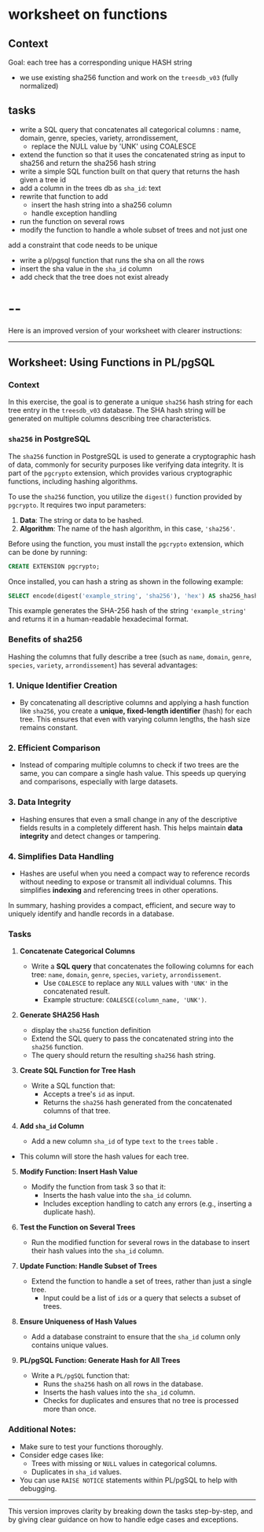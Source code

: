 # worksheet on functions

## Context

Goal: each tree has a corresponding unique HASH string

- we  use existing sha256 function and work on the `treesdb_v03` (fully normalized)

## tasks

- write a SQL query that concatenates all categorical columns : name, domain, genre, species, variety, arrondissement,
  - replace the NULL value by 'UNK' using COALESCE
- extend the function so that it uses the concatenated string as input to sha256 and return the sha256 hash string
- write a simple SQL function built on that query that returns the hash given a tree id
- add a column in the trees db as `sha_id`: text
- rewrite that function to add
  - insert the hash string into a sha256 column
  - handle exception handling
- run the function on several rows
- modify the function to handle a whole subset of trees and not just one

add a constraint that code needs to be unique

- write a pl/pgsql function that runs the sha on all the rows
- insert the sha value in the `sha_id` column
- add check that the tree does not exist already

# -- 

Here is an improved version of your worksheet with clearer instructions:

---

## Worksheet: Using Functions in PL/pgSQL

### Context

In this exercise, the goal is to generate a unique `sha256` hash string for each tree entry in the `treesdb_v03` database.
The SHA hash string will be generated on multiple columns describing tree characteristics.

### `sha256` in PostgreSQL


The `sha256` function in PostgreSQL is used to generate a cryptographic hash of data, commonly for security purposes like verifying data integrity. It is part of the `pgcrypto` extension, which provides various cryptographic functions, including hashing algorithms.

To use the `sha256` function, you utilize the `digest()` function provided by `pgcrypto`. It requires two input parameters:
1. **Data**: The string or data to be hashed.
2. **Algorithm**: The name of the hash algorithm, in this case, `'sha256'`.

Before using the function, you must install the `pgcrypto` extension, which can be done by running:

```sql
CREATE EXTENSION pgcrypto;
```

Once installed, you can hash a string as shown in the following example:

```sql
SELECT encode(digest('example_string', 'sha256'), 'hex') AS sha256_hash;
```

This example generates the SHA-256 hash of the string `'example_string'` and returns it in a human-readable hexadecimal format.

### Benefits of sha256

Hashing the columns that fully describe a tree (such as `name`, `domain`, `genre`, `species`, `variety`, `arrondissement`) has several advantages:

### 1. **Unique Identifier Creation**
   - By concatenating all descriptive columns and applying a hash function like `sha256`, you create a **unique, fixed-length identifier** (hash) for each tree. This ensures that even with varying column lengths, the hash size remains constant.

### 2. **Efficient Comparison**
   - Instead of comparing multiple columns to check if two trees are the same, you can compare a single hash value. This speeds up querying and comparisons, especially with large datasets.

### 3. **Data Integrity**
   - Hashing ensures that even a small change in any of the descriptive fields results in a completely different hash. This helps maintain **data integrity** and detect changes or tampering.

### 4. **Simplifies Data Handling**
   - Hashes are useful when you need a compact way to reference records without needing to expose or transmit all individual columns. This simplifies **indexing** and referencing trees in other operations.

In summary, hashing provides a compact, efficient, and secure way to uniquely identify and handle records in a database.


### Tasks

1. **Concatenate Categorical Columns**

   - Write a **SQL query** that concatenates the following columns for each tree: `name`, `domain`, `genre`, `species`, `variety`, `arrondissement`.
     - Use `COALESCE` to replace any `NULL` values with `'UNK'` in the concatenated result.
     - Example structure: `COALESCE(column_name, 'UNK')`.

2. **Generate SHA256 Hash**
    - display the `sha256` function definition
   - Extend the SQL query to pass the concatenated string into the `sha256` function.
   - The query should return the resulting `sha256` hash string.

3. **Create SQL Function for Tree Hash**

   - Write a SQL function that:
     - Accepts a tree's `id` as input.
     - Returns the `sha256` hash generated from the concatenated columns of that tree.

4. **Add `sha_id` Column**

   - Add a new column `sha_id` of type `text` to the `trees` table .
  - This column will store the hash values for each tree.

5. **Modify Function: Insert Hash Value**

   - Modify the function from task 3 so that it:
     - Inserts the hash value into the `sha_id` column.
     - Includes exception handling to catch any errors (e.g., inserting a duplicate hash).

6. **Test the Function on Several Trees**

   - Run the modified function for several rows in the database to insert their hash values into the `sha_id` column.

7. **Update Function: Handle Subset of Trees**

   - Extend the function to handle a set of trees, rather than just a single tree.
     - Input could be a list of `id`s or a query that selects a subset of trees.

8. **Ensure Uniqueness of Hash Values**

   - Add a database constraint to ensure that the `sha_id` column only contains unique values.

9. **PL/pgSQL Function: Generate Hash for All Trees**

   - Write a `PL/pgSQL` function that:
     - Runs the `sha256` hash on all rows in the database.
     - Inserts the hash values into the `sha_id` column.
     - Checks for duplicates and ensures that no tree is processed more than once.

### Additional Notes:

- Make sure to test your functions thoroughly.
- Consider edge cases like:
  - Trees with missing or `NULL` values in categorical columns.
  - Duplicates in `sha_id` values.
- You can use `RAISE NOTICE` statements within PL/pgSQL to help with debugging.

---

This version improves clarity by breaking down the tasks step-by-step, and by giving clear guidance on how to handle edge cases and exceptions.
